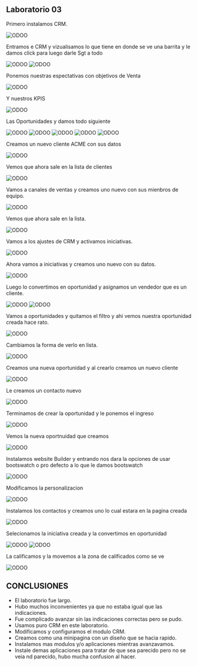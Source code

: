 ## Laboratorio 03

Primero instalamos CRM.

![ODOO](imgs/1.PNG)


Entramos e CRM y vizualisamos lo que tiene en donde se ve una barrita y le damos click para luego darle Sgt a todo 

![ODOO](imgs/2.PNG)
![ODOO](imgs/3.PNG)

Ponemos nuestras espectativas con objetivos de Venta

![ODOO](imgs/4.PNG)

Y nuestros KPIS

![ODOO](imgs/5.PNG)

Las Oportunidades y damos todo siguiente

![ODOO](imgs/6.PNG)
![ODOO](imgs/7.PNG)
![ODOO](imgs/8.PNG)
![ODOO](imgs/9.PNG)
![ODOO](imgs/10.PNG)

Creamos un nuevo cliente ACME con sus datos

![ODOO](imgs/11.PNG)

Vemos que ahora sale en la lista de clientes

![ODOO](imgs/12.PNG)

Vamos a canales de ventas y creamos uno nuevo con sus mienbros de equipo.

![ODOO](imgs/13.PNG)

Vemos que ahora sale en la lista.

![ODOO](imgs/14.PNG)

Vamos a los ajustes de CRM y activamos iniciativas.

![ODOO](imgs/15.PNG)

Ahora vamos a iniciativas y creamos uno nuevo con su datos.

![ODOO](imgs/16.PNG)

Luego lo convertimos en oportunidad y asignamos un vendedor que es un cliente.

![ODOO](imgs/17.PNG)
![ODOO](imgs/18.PNG)

Vamos a oportunidades y quitamos el filtro y ahi vemos nuestra oportunidad creada hace rato.

![ODOO](imgs/19.PNG)

Cambiamos la forma de verlo en lista.

![ODOO](imgs/20.PNG)

Creamos una nueva oportunidad y al crearlo creamos un nuevo cliente

![ODOO](imgs/21.PNG)

Le creamos un contacto nuevo

![ODOO](imgs/22.PNG)

Terminamos de crear la oportunidad y le ponemos el ingreso

![ODOO](imgs/23.PNG)

Vemos la nueva oportnuidad que creamos

![ODOO](imgs/24.PNG)

Instalamos website Builder y entrando nos dara la opciones de usar bootswatch o pro defecto a lo que le damos bootswatch

![ODOO](imgs/25.PNG)

Modificamos la personalizacion

![ODOO](imgs/26.PNG)

Instalamos los contactos y creamos uno lo cual estara en la pagina creada

![ODOO](imgs/27.PNG)

Selecionamos la iniciativa creada y la convertimos en oportunidad

![ODOO](imgs/28.PNG)
![ODOO](imgs/29.PNG)

La calificamos y la movemos a la zona de calificados como se ve

![ODOO](imgs/30.PNG)


## CONCLUSIONES

- El laboratorio fue largo.
- Hubo muchos inconvenientes ya que no estaba igual que las indicaciones.
- Fue complicado avanzar sin las indicaciones correctas pero se pudo.
- Usamos puro CRM en este laboratorio.
- Modificamos y configuramos el modulo CRM.
- Creamos como una minipagina con un diseño que se hacia rapido.
- Instalamos mas modulos y/o aplicaciones mientras avanzavamos.
- Instale demas aplicaciones para tratar de que sea parecido pero no se veia nd parecido, hubo mucha confusion al hacer.